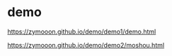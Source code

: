 # demo

https://zymooon.github.io/demo/demo1/demo.html

https://zymooon.github.io/demo/demo2/moshou.html
